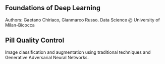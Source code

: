 ## Foundations of Deep Learning
Authors: Gaetano Chiriaco, Gianmarco Russo. Data Science @ University of Milan-Bicocca
## Pill Quality Control 
Image classification and augmentation using traditional techniques and Generative Adversarial Neural Networks.
